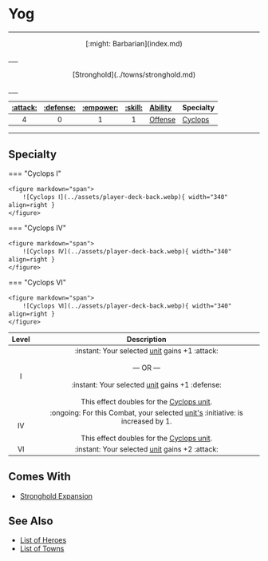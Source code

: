 # Yog

___
<p style="text-align: center;" markdown>[:might: Barbarian](index.md)</p>
___
<p style="text-align: center;" markdown>[Stronghold](../towns/stronghold.md)</p>
___

| [:attack:](../statistics/attack.md) | [:defense:](../statistics/defense.md) | [:empower:](../statistics/power.md) | [:skill:](../statistics/knowledge.md) | [Ability](../abilities/index.md) | Specialty |
| :---: | :---: | :---: | :---: | :--- | :--- |
| 4 | 0 | 1 | 1 | [Offense](../abilities/offense.md) | [Cyclops](#specialty) |

___


## Specialty

=== "Cyclops Ⅰ"

    <figure markdown="span">
        ![Cyclops Ⅰ](../assets/player-deck-back.webp){ width="340" align=right }
    </figure>

=== "Cyclops Ⅳ"

    <figure markdown="span">
        ![Cyclops Ⅳ](../assets/player-deck-back.webp){ width="340" align=right }
    </figure>

=== "Cyclops Ⅵ"

    <figure markdown="span">
        ![Cyclops Ⅵ](../assets/player-deck-back.webp){ width="340" align=right }
    </figure>


| Level | Description |
| :---: | :---: |
| Ⅰ | :instant: Your selected [unit](../units/index.md) gains +1 :attack:<br><br>— OR —<br><br>:instant: Your selected [unit](../units/index.md) gains +1 :defense:<br><br>This effect doubles for the [Cyclops unit](../units/cyclops.md). |
| Ⅳ | :ongoing: For this Combat, your selected [unit's](../units/index.md) :initiative: is increased by 1.<br><br>This effect doubles for the [Cyclops unit](../units/cyclops.md). |
| Ⅵ | :instant: Your selected [unit](../units/index.md) gains +2 :attack: |


## Comes With

- [Stronghold Expansion](../content.md)


## See Also

- [List of Heroes](index.md)
- [List of Towns](../towns/index.md)
